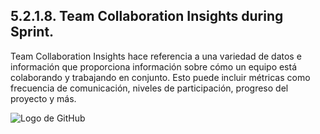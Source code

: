 ## 5.2.1.8. Team Collaboration Insights during Sprint.
Team Collaboration Insights hace referencia a una variedad de datos e información que proporciona información sobre cómo un equipo está colaborando y trabajando en conjunto. Esto puede incluir métricas como frecuencia de comunicación, niveles de participación, progreso del proyecto y más.

![Logo de GitHub](https://github.com/WebMindsGroup/WebMinds-Report/blob/chapter-5/%22images/Imagen6.png?raw=true) 

